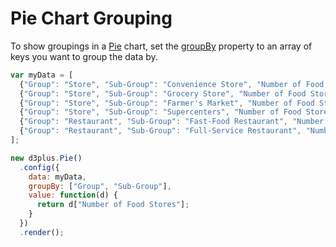 # Pie Chart Grouping

To show groupings in a [Pie](http://d3plus.org/docs/#Pie) chart, set the [groupBy](http://d3plus.org/docs/#Viz.groupBy) property to an array of keys you want to group the data by.

```js
var myData = [
  {"Group": "Store", "Sub-Group": "Convenience Store", "Number of Food Stores": 100},
  {"Group": "Store", "Sub-Group": "Grocery Store", "Number of Food Stores": 150},
  {"Group": "Store", "Sub-Group": "Farmer's Market", "Number of Food Stores": 50},
  {"Group": "Store", "Sub-Group": "Supercenters", "Number of Food Stores": 30},
  {"Group": "Restaurant", "Sub-Group": "Fast-Food Restaurant", "Number of Food Stores": 60},
  {"Group": "Restaurant", "Sub-Group": "Full-Service Restaurant", "Number of Food Stores": 120}
];

new d3plus.Pie()
  .config({
    data: myData,
    groupBy: ["Group", "Sub-Group"],
    value: function(d) {
      return d["Number of Food Stores"];
    }
  })
  .render();
```
